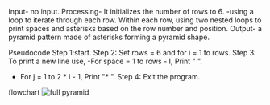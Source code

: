 Input- no input.
Processing- It initializes the number of rows to 6.
-using a loop to iterate through each row. Within each row, using two nested loops to print spaces and asterisks based on the row number and position.
Output- a pyramid pattern made of asterisks forming a pyramid shape.

Pseudocode
Step 1:start.
Step 2: Set rows = 6 and for i = 1 to rows.
Step 3: To print a new line use,
-For space = 1 to rows - I, Print "  ".
- For j = 1 to 2 * i - 1, Print "* ".
Step 4: Exit the program.

flowchart
![full pyramid](https://github.com/SWEG-2015EC-Batch/Binary-Bombers/assets/149236920/8844c2ca-9e59-4065-8ec8-07be022f4473)
